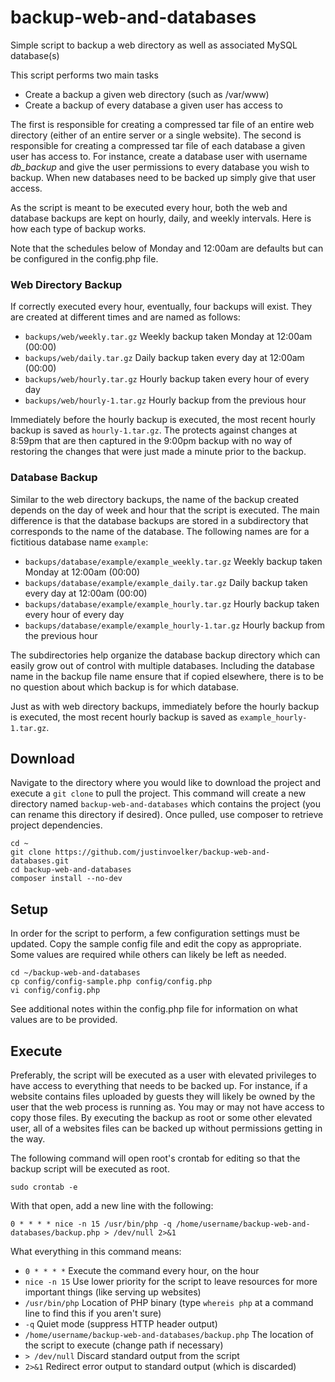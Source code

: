 # backup-web-and-databases
Simple script to backup a web directory as well as associated MySQL
database(s)

This script performs two main tasks
* Create a backup a given web directory (such as /var/www)
* Create a backup of every database a given user has access to

The first is responsible for creating a compressed tar file of an entire
web directory (either of an entire server or a single website). The
second is responsible for creating a compressed tar file of each
database a given user has access to. For instance, create a database
user with username *db_backup* and give the user permissions to every
database you wish to backup. When new databases need to be backed up
simply give that user access.

As the script is meant to be executed every hour, both the web and
database backups are kept on hourly, daily, and weekly intervals. Here
is how each type of backup works.

Note that the schedules below of Monday and 12:00am are defaults but can
be configured in the config.php file.

### Web Directory Backup

If correctly executed every hour, eventually, four backups will exist.
They are created at different times and are named as follows:
* `backups/web/weekly.tar.gz` Weekly backup taken Monday at 12:00am (00:00)
* `backups/web/daily.tar.gz` Daily backup taken every day at 12:00am (00:00)
* `backups/web/hourly.tar.gz` Hourly backup taken every hour of every day
* `backups/web/hourly-1.tar.gz` Hourly backup from the previous hour

Immediately before the hourly backup is executed, the most recent hourly
backup is saved as `hourly-1.tar.gz`. The protects against changes at
8:59pm that are then captured in the 9:00pm backup with no way of
restoring the changes that were just made a minute prior to the backup.

### Database Backup

Similar to the web directory backups, the name of the backup created
depends on the day of week and hour that the script is executed. The
main difference is that the database backups are stored in a
subdirectory that corresponds to the name of the database. The following
names are for a fictitious database name `example`:
* `backups/database/example/example_weekly.tar.gz` Weekly backup taken Monday at 12:00am (00:00)
* `backups/database/example/example_daily.tar.gz` Daily backup taken every day at 12:00am (00:00)
* `backups/database/example/example_hourly.tar.gz` Hourly backup taken every hour of every day
* `backups/database/example/example_hourly-1.tar.gz` Hourly backup from the previous hour

The subdirectories help organize the database backup directory which can
easily grow out of control with multiple databases. Including the
database name in the backup file name ensure that if copied elsewhere,
there is to be no question about which backup is for which database.

Just as with web directory backups, immediately before the hourly backup
is executed, the most recent hourly backup is saved as
`example_hourly-1.tar.gz`.

## Download

Navigate to the directory where you would like to download the project
and execute a `git clone` to pull the project. This command will create
a new directory named `backup-web-and-databases` which contains the
project (you can rename this directory if desired). Once pulled, use
composer to retrieve project dependencies.

```
cd ~
git clone https://github.com/justinvoelker/backup-web-and-databases.git
cd backup-web-and-databases
composer install --no-dev
```

## Setup

In order for the script to perform, a few configuration settings must be
updated. Copy the sample config file and edit the copy as appropriate.
Some values are required while others can likely be left as needed.

```
cd ~/backup-web-and-databases
cp config/config-sample.php config/config.php
vi config/config.php
```

See additional notes within the config.php file for information on what
values are to be provided.

## Execute

Preferably, the script will be executed as a user with elevated
privileges to have access to everything that needs to be backed up. For
instance, if a website contains files uploaded by guests they will
likely be owned by the user that the web process is running as. You may
or may not have access to copy those files. By executing the backup as
root or some other elevated user, all of a websites files can be backed
up without permissions getting in the way.

The following command will open root's crontab for editing so that the
backup script will be executed as root.

```
sudo crontab -e
```

With that open, add a new line with the following:

```
0 * * * * nice -n 15 /usr/bin/php -q /home/username/backup-web-and-databases/backup.php > /dev/null 2>&1
```

What everything in this command means:
* `0 * * * *` Execute the command every hour, on the hour
* `nice -n 15` Use lower priority for the script to leave resources for
  more important things (like serving up websites)
* `/usr/bin/php` Location of PHP binary (type `whereis php` at a command
  line to find this if you aren't sure)
* `-q` Quiet mode (suppress HTTP header output)
* `/home/username/backup-web-and-databases/backup.php` The location of
  the script to execute (change path if necessary)
* `> /dev/null` Discard standard output from the script
* `2>&1` Redirect error output to standard output (which is discarded)
